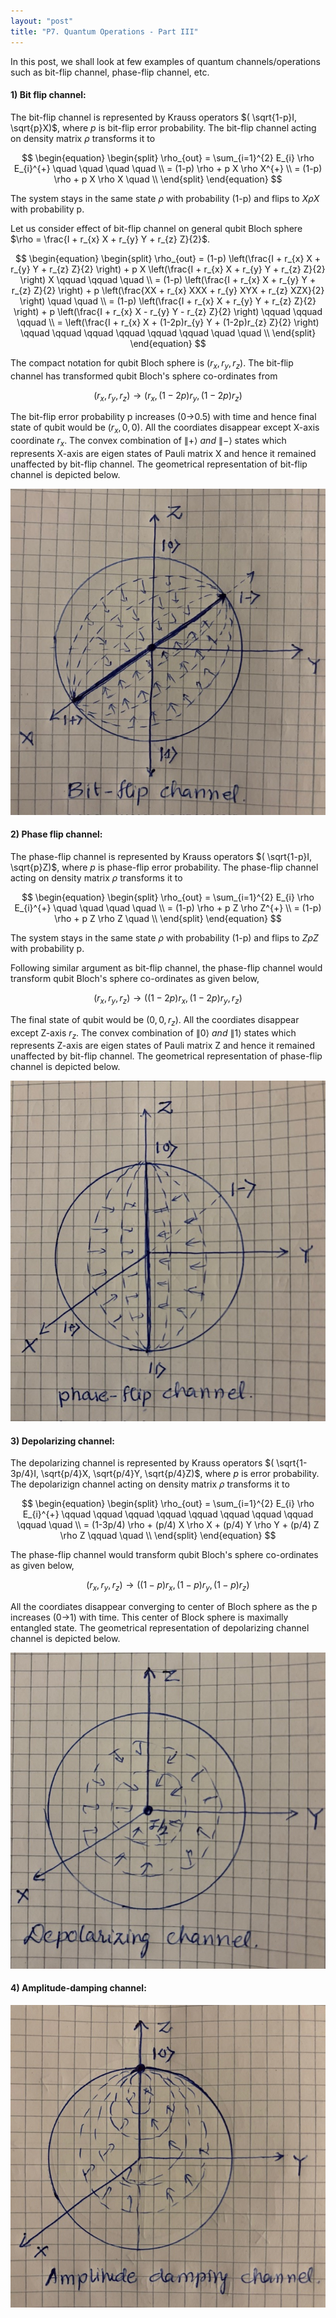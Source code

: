 ```yaml
---
layout: "post"
title: "P7. Quantum Operations - Part III"
---
```


In this post, we shall look at few examples of quantum channels/operations such as bit-flip channel, phase-flip channel, etc.

#### 1) **Bit flip channel:**
The bit-flip channel is represented by Krauss operators $( \sqrt{1-p}I, \sqrt{p}X)$, where $p$ is bit-flip error probability. The bit-flip channel acting on density matrix $\rho$ transforms it to

$$
\begin{equation}
\begin{split}
\rho_{out} = \sum_{i=1}^{2} E_{i} \rho E_{i}^{+}  \quad  \quad \quad \quad  \\
= (1-p) \rho + p X \rho X^{+}  \\
= (1-p) \rho + p X \rho X \quad  \\
\end{split}
\end{equation}
$$  

The system stays in the same state $\rho$ with probability (1-p) and flips to $X \rho X$ with probability p. 

Let us consider effect of bit-flip channel on general qubit Bloch sphere $\rho = \frac{I + r_{x} X + r_{y} Y + r_{z} Z}{2}$. 

$$
\begin{equation}
\begin{split}
\rho_{out} = (1-p) \left(\frac{I + r_{x} X + r_{y} Y + r_{z} Z}{2} \right) + p X \left(\frac{I + r_{x} X + r_{y} Y + r_{z} Z}{2} \right) X \qquad \qquad \quad  \\
= (1-p) \left(\frac{I + r_{x} X + r_{y} Y + r_{z} Z}{2} \right) + p \left(\frac{XX + r_{x} XXX + r_{y} XYX + r_{z} XZX}{2} \right) \quad \quad  \\
= (1-p) \left(\frac{I + r_{x} X + r_{y} Y + r_{z} Z}{2} \right) + p \left(\frac{I + r_{x} X - r_{y} Y - r_{z} Z}{2} \right) \qquad \qquad \qquad \\
= \left(\frac{I + r_{x} X + (1-2p)r_{y} Y + (1-2p)r_{z} Z}{2} \right) \qquad \qquad \qquad \qquad \qquad \qquad \quad \quad \\
\end{split}
\end{equation}
$$  

The compact notation for qubit Bloch sphere is $(r_{x},r_{y},r_{z})$. The bit-flip channel has transformed qubit Bloch's sphere co-ordinates from 

$$
\left( r_{x}, r_{y}, r_{z} \right) \to \left( r_{x}, (1-2p)r_{y}, (1-2p)r_{z} \right)
$$

The bit-flip error probability p increases (0->0.5) with time and hence final state of qubit would be $(r_{x},0,0)$. All the coordiates disappear except X-axis coordinate $r_{x}$. The convex combination of $\|+\rangle ~ and ~ \|-\rangle$ states which represents X-axis are eigen states of Pauli matrix X and hence it remained unaffected by bit-flip channel. The geometrical representation of bit-flip channel is depicted below. 

![bit-flip channel](/assets/images/quantum_operations_examples/bit_flip_channel.jpg) 

#### 2) **Phase flip channel:**
The phase-flip channel is represented by Krauss operators $( \sqrt{1-p}I, \sqrt{p}Z)$, where $p$ is phase-flip error probability. The phase-flip channel acting on density matrix $\rho$ transforms it to

$$
\begin{equation}
\begin{split}
\rho_{out} = \sum_{i=1}^{2} E_{i} \rho E_{i}^{+}  \quad  \quad \quad \quad  \\
= (1-p) \rho + p Z \rho Z^{+}  \\
= (1-p) \rho + p Z \rho Z \quad  \\
\end{split}
\end{equation}
$$  

The system stays in the same state $\rho$ with probability (1-p) and flips to $Z \rho Z$ with probability p.

Following similar argument as bit-flip channel, the phase-flip channel would transform qubit Bloch's sphere co-ordinates as given below,

$$
\left( r_{x}, r_{y}, r_{z} \right) \to \left( (1-2p)r_{x}, (1-2p)r_{y}, r_{z} \right)
$$

The final state of qubit would be $(0, 0, r_{z})$. All the coordiates disappear except Z-axis $r_{z}$. The convex combination of $\|0\rangle ~ and ~ \|1\rangle$ states which represents Z-axis are eigen states of Pauli matrix Z and hence it remained unaffected by bit-flip channel. The geometrical representation of phase-flip channel is depicted below.

![phase-flip channel](/assets/images/quantum_operations_examples/phase_flip_channel.jpg) 

#### 3) **Depolarizing channel:**
The depolarizing channel is represented by Krauss operators $( \sqrt{1-3p/4}I, \sqrt{p/4}X, \sqrt{p/4}Y, \sqrt{p/4}Z)$, where $p$ is error probability. The depolarizign channel acting on density matrix $\rho$ transforms it to

$$
\begin{equation}
\begin{split}
\rho_{out} = \sum_{i=1}^{2} E_{i} \rho E_{i}^{+}  \qquad  \qquad \qquad \qquad \qquad \qquad \qquad \qquad \qquad \quad \\
= (1-3p/4) \rho + (p/4) X \rho X + (p/4) Y \rho Y + (p/4) Z \rho Z  \qquad \quad \\
\end{split}
\end{equation}
$$  

The phase-flip channel would transform qubit Bloch's sphere co-ordinates as given below,

$$
\left( r_{x}, r_{y}, r_{z} \right) \to \left( (1-p)r_{x}, (1-p)r_{y}, (1-p)r_{z} \right)
$$

All the coordiates disappear converging to center of Bloch sphere as the p increases (0->1) with time. This center of Block sphere is maximally entangled state. The geometrical representation of depolarizing channel channel is depicted below.

![depolarizting channel](/assets/images/quantum_operations_examples/depolarizing_channel.jpg) 

#### 4) **Amplitude-damping channel:**

![amplitude_damping channel](/assets/images/quantum_operations_examples/amplitude_damping_channel.jpg) 
